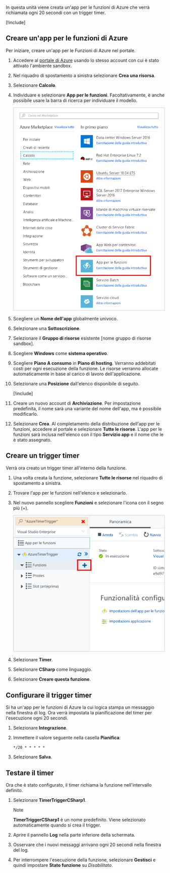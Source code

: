 In questa unità viene creata un'app per le funzioni di Azure che verrà richiamata ogni 20 secondi con un trigger timer.

[!include[](../../../includes/azure-sandbox-activate.md)]

## <a name="create-an-azure-function-app"></a>Creare un'app per le funzioni di Azure

Per iniziare, creare un'app per le Funzioni di Azure nel portale.

1. Accedere al [portale di Azure](https://portal.azure.com/learn.docs.microsoft.com?azure-portal=true) usando lo stesso account con cui è stato attivato l'ambiente sandbox.

1. Nel riquadro di spostamento a sinistra selezionare **Crea una risorsa**.

1. Selezionare **Calcolo**.

1. Individuare e selezionare **App per le funzioni**. Facoltativamente, è anche possibile usare la barra di ricerca per individuare il modello.

    ![Screenshot del portale di Azure che illustra il pannello Crea una risorsa con App per le funzioni evidenziato.](../media/4-click-function-app.png)

1. Scegliere un **Nome dell'app** globalmente univoco.

1. Selezionare una **Sottoscrizione**.

1. Selezionare il **Gruppo di risorse** esistente <rgn>[nome gruppo di risorse sandbox]</rgn>.

1. Scegliere **Windows** come **sistema operativo**.

1. Scegliere **Piano A consumo** in **Piano di hosting**. Verranno addebitati costi per ogni esecuzione della funzione. Le risorse verranno allocate automaticamente in base al carico di lavoro dell'applicazione.

1. Selezionare una **Posizione** dall'elenco disponibile di seguito.

    [!include[](../../../includes/azure-sandbox-regions-first-mention-note-friendly.md)]

1. Creare un nuovo account di **Archiviazione**. Per impostazione predefinita, il nome sarà una variante del nome dell'app, ma è possibile modificarlo.

1. Selezionare **Crea**. Al completamento della distribuzione dell'app per le funzioni, accedere al portale e selezionare **Tutte le risorse**. L'app per le funzioni sarà inclusa nell'elenco con il tipo **Servizio app** e il nome che le è stato assegnato.

## <a name="create-a-timer-trigger"></a>Creare un trigger timer

Verrà ora creato un trigger timer all'interno della funzione.

1. Una volta creata la funzione, selezionare **Tutte le risorse** nel riquadro di spostamento a sinistra.

1. Trovare l'app per le funzioni nell'elenco e selezionarlo.

1. Nel nuovo pannello scegliere **Funzioni** e selezionare l'icona con il segno più (+).

    ![Screenshot del portale di Azure che illustra un pannello App per le funzioni con il pulsante (+) del sottomenu Funzioni evidenziato.](../media/4-hover-function.png)

1. Selezionare **Timer**.

1. Selezionare **CSharp** come linguaggio.

1. Selezionare **Creare questa funzione**.

## <a name="configure-the-timer-trigger"></a>Configurare il trigger timer

Si ha un'app per le funzioni di Azure la cui logica stampa un messaggio nella finestra di log. Ora verrà impostata la pianificazione del timer per l'esecuzione ogni 20 secondi.

1. Selezionare **Integrazione**.

1. Immettere il valore seguente nella casella **Pianifica**:

    ```log
    */20 * * * * *
    ```

1. Selezionare **Salva**.

## <a name="test-the-timer"></a>Testare il timer

Ora che è stato configurato, il timer richiama la funzione nell'intervallo definito.

1. Selezionare **TimerTriggerCSharp1**.

    > [!NOTE]
    > **TimerTriggerCSharp1** è un nome predefinito. Viene selezionato automaticamente quando si crea il trigger.

1. Aprire il pannello **Log** nella parte inferiore della schermata.

1. Osservare che i nuovi messaggi arrivano ogni 20 secondi nella finestra del log.

1. Per interrompere l'esecuzione della funzione, selezionare **Gestisci** e quindi impostare **Stato funzione** su *Disabilitato*.
